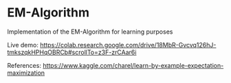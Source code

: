 # EM-Algorithm
Implementation of the EM-Algorithm for learning purposes

Live demo: https://colab.research.google.com/drive/18MbR-Gvcvq126hJ-tmkszqkHPHqOBRCb#scrollTo=z3F-zrCAar6i

References: https://www.kaggle.com/charel/learn-by-example-expectation-maximization
